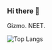 ### Hi there 👋

Gizmo. NEET.

![Top Langs](https://github-readme-stats.vercel.app/api/top-langs/?username=GizmoOAO&layout=compact)

<!--
**GizmoOAO/GizmoOAO** is a ✨ _special_ ✨ repository because its `README.md` (this file) appears on your GitHub profile.

Here are some ideas to get you started:

- 🔭 I’m currently working on ...
- 🌱 I’m currently learning ...
- 👯 I’m looking to collaborate on ...
- 🤔 I’m looking for help with ...
- 💬 Ask me about ...
- 📫 How to reach me: ...
- 😄 Pronouns: ...
- ⚡ Fun fact: ...
-->
